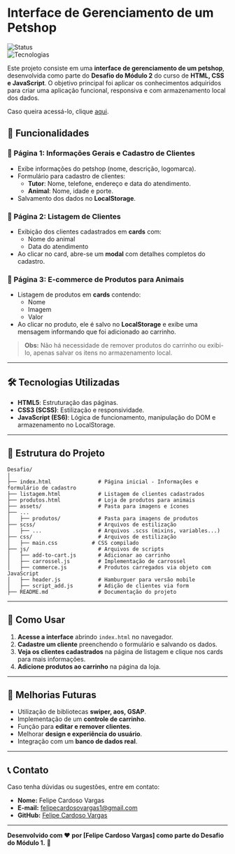 # Interface de Gerenciamento de um Petshop

![Status](https://img.shields.io/badge/Status-Conclu%C3%ADdo-green)  
![Tecnologias](https://img.shields.io/badge/Tecnologias-HTML%2C%20CSS%20%28SCSS%29%2C%20JavaScript-blue)  

Este projeto consiste em uma **interface de gerenciamento de um petshop**, desenvolvida como parte do **Desafio do Módulo 2** do curso de **HTML, CSS e JavaScript**. O objetivo principal foi aplicar os conhecimentos adquiridos para criar uma aplicação funcional, responsiva e com armazenamento local dos dados.

Caso queira acessá-lo, clique [aqui](https://felipecardosovargas.github.io/Desafio/).

## 🚀 Funcionalidades

### 📌 Página 1: Informações Gerais e Cadastro de Clientes
- Exibe informações do petshop (nome, descrição, logomarca).
- Formulário para cadastro de clientes:
  - **Tutor**: Nome, telefone, endereço e data do atendimento.
  - **Animal**: Nome, idade e porte.
- Salvamento dos dados no **LocalStorage**.

### 📌 Página 2: Listagem de Clientes
- Exibição dos clientes cadastrados em **cards** com:
  - Nome do animal
  - Data do atendimento
- Ao clicar no card, abre-se um **modal** com detalhes completos do cadastro.

### 📌 Página 3: E-commerce de Produtos para Animais
- Listagem de produtos em **cards** contendo:
  - Nome
  - Imagem
  - Valor
- Ao clicar no produto, ele é salvo no **LocalStorage** e exibe uma mensagem informando que foi adicionado ao carrinho.

> **Obs:** Não há necessidade de remover produtos do carrinho ou exibi-lo, apenas salvar os itens no armazenamento local.

---

## 🛠️ Tecnologias Utilizadas
- **HTML5**: Estruturação das páginas.
- **CSS3 (SCSS)**: Estilização e responsividade.
- **JavaScript (ES6)**: Lógica de funcionamento, manipulação do DOM e armazenamento no LocalStorage.

---

## 📁 Estrutura do Projeto
```
Desafio/
│
├── index.html               # Página inicial - Informações e formulário de cadastro
├── listagem.html            # Listagem de clientes cadastrados
├── produtos.html            # Loja de produtos para animais
├── assets/                  # Pasta para imagens e ícones
├── ...
│   ├── produtos/            # Pasta para imagens de produtos
├── scss/                    # Arquivos de estilização
│   ├── ...                  # Arquivos .scss (mixins, variables...)
├── css/                     # Arquivos de estilização
│   ├── main.css           # CSS compilado
├── js/                      # Arquivos de scripts
│   ├── add-to-cart.js       # Adicionar ao carrinho
│   ├── carrossel.js         # Implementação de carrossel
│   ├── commerce.js          # Produtos carregados via objeto com JavaScript
│   ├── header.js            # Hamburguer para versão mobile
│   ├── script_add.js        # Adição de clientes via form
├── README.md                # Documentação do projeto
```

---

## 🎯 Como Usar
1. **Acesse a interface** abrindo `index.html` no navegador.
2. **Cadastre um cliente** preenchendo o formulário e salvando os dados.
3. **Veja os clientes cadastrados** na página de listagem e clique nos cards para mais informações.
4. **Adicione produtos ao carrinho** na página da loja.

---

## 📌 Melhorias Futuras
- Utilização de bibliotecas **swiper, aos, GSAP**.
- Implementação de um **controle de carrinho**.
- Função para **editar e remover clientes**.
- Melhorar **design e experiência do usuário**.
- Integração com um **banco de dados real**.

---

## 📞 Contato
Caso tenha dúvidas ou sugestões, entre em contato:

- **Nome:** Felipe Cardoso Vargas  
- **E-mail:** [felipecardosovargas1@gmail.com](mailto:felipecardosovargas1@gmail.com)  
- **GitHub:** [Felipe Cardoso Vargas](https://github.com/Felipecardosovargas/)  

---

**Desenvolvido com ❤️ por [Felipe Cardoso Vargas] como parte do Desafio do Módulo 1.** 🚀

